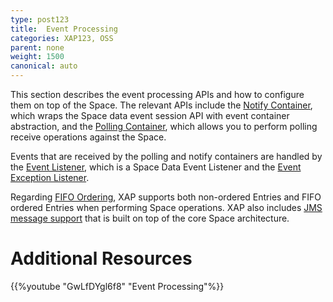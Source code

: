```yaml
---
type: post123
title:  Event Processing
categories: XAP123, OSS
parent: none
weight: 1500
canonical: auto
---
```



This section describes the event processing APIs and how to configure them on top of the Space. The relevant APIs include the [Notify Container](./notify-container-overview.html), which wraps the Space data event session API with event container abstraction, and the [Polling Container](./polling-container-overview.html), which allows you to perform polling receive operations against the Space.

Events that are received by the polling and notify containers are handled by the [Event Listener](./data-event-listener.html), which is a Space Data Event Listener and the [Event Exception Listener](./event-exception-handler.html).

Regarding [FIFO Ordering](./fifo-overview.html), XAP supports both non-ordered Entries and FIFO ordered Entries when performing Space operations. XAP also includes [JMS message support](./messaging-support.html) that is built on top of the core Space architecture.

# Additional Resources

{{%youtube "GwLfDYgl6f8"  "Event Processing"%}}


